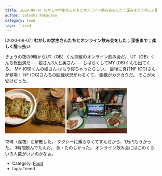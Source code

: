 ```yaml
---
title: 2020-08-07 むかしの学生さんたちとオンライン飲み会をした；深夜まで；楽しく酔っ払い
author: Satoshi Nakagawa
category: Food
tags: friend
---
```


[2020-08-07] **むかしの学生さんたちとオンライン飲み会をした；深夜まで；楽しく酔っ払い** 

 きょうの夜の9時からUT（OB）くん開催のオンライン飲み会だ。
UT（OB）くんち総出演だ ---
娘さん3人と奥さん ---
しばらくしてMY (OB)くんも出てくる。
MY (OB)くんの娘さん
はもう寝ちゃったらしい。
最後に真打NF (OG)さんが登場！
NF (OG)さんちの回線状況がわるくて、
画像がカクカクだ。
そこが大受けだった。

<img src="pict/2020-08-07-nomikai-1.jpg" alt="" width="200"/>
<img src="pict/2020-08-07-nomikai-2.jpg" alt="" width="200"/>

 12時（深夜）に解散した。
タクシーに乗らなくてすんだから、1万円もうかった。
3時間飲んでたんだ。
あ・たのしかった。
オンライン飲み会にはこのくらいの人数がいいのかなぁ。

- Category: [Food](https://merapano.github.io/categories.html#Food)
- tags: friend

